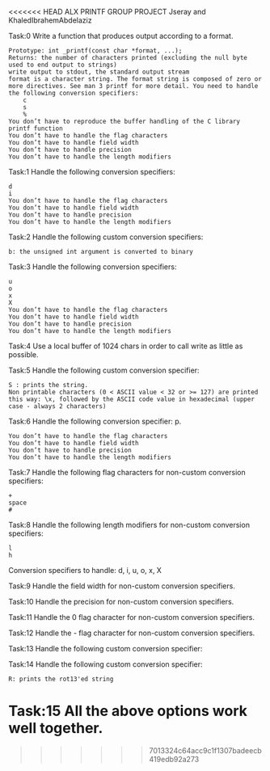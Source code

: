<<<<<<< HEAD
ALX PRINTF GROUP PROJECT
Jseray and KhaledIbrahemAbdelaziz

Task:0 Write a function that produces output according to a format.

    Prototype: int _printf(const char *format, ...);
    Returns: the number of characters printed (excluding the null byte used to end output to strings)
    write output to stdout, the standard output stream
    format is a character string. The format string is composed of zero or more directives. See man 3 printf for more detail. You need to handle the following conversion specifiers:
        c
        s
        %
    You don’t have to reproduce the buffer handling of the C library printf function
    You don’t have to handle the flag characters
    You don’t have to handle field width
    You don’t have to handle precision
    You don’t have to handle the length modifiers

Task:1 Handle the following conversion specifiers:

    d
    i
    You don’t have to handle the flag characters
    You don’t have to handle field width
    You don’t have to handle precision
    You don’t have to handle the length modifiers

Task:2 Handle the following custom conversion specifiers:

    b: the unsigned int argument is converted to binary

Task:3 Handle the following conversion specifiers:

    u
    o
    x
    X
    You don’t have to handle the flag characters
    You don’t have to handle field width
    You don’t have to handle precision
    You don’t have to handle the length modifiers

Task:4 Use a local buffer of 1024 chars in order to call write as little as possible.

Task:5 Handle the following custom conversion specifier:

    S : prints the string.
    Non printable characters (0 < ASCII value < 32 or >= 127) are printed this way: \x, followed by the ASCII code value in hexadecimal (upper case - always 2 characters)

Task:6 Handle the following conversion specifier: p.

    You don’t have to handle the flag characters
    You don’t have to handle field width
    You don’t have to handle precision
    You don’t have to handle the length modifiers

Task:7 Handle the following flag characters for non-custom conversion specifiers:

    +
    space
    #

Task:8 Handle the following length modifiers for non-custom conversion specifiers:

    l
    h

Conversion specifiers to handle: d, i, u, o, x, X

Task:9 Handle the field width for non-custom conversion specifiers.

Task:10 Handle the precision for non-custom conversion specifiers.

Task:11 Handle the 0 flag character for non-custom conversion specifiers.

Task:12 Handle the - flag character for non-custom conversion specifiers.

Task:13 Handle the following custom conversion specifier:

Task:14 Handle the following custom conversion specifier:

    R: prints the rot13'ed string

Task:15 All the above options work well together.
=======

>>>>>>> 7013324c64acc9c1f1307badeecb419edb92a273

